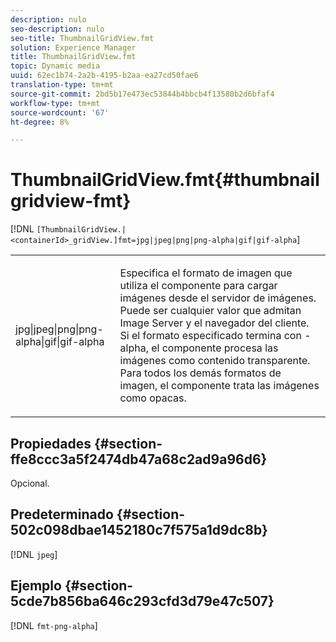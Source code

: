 ```yaml
---
description: nulo
seo-description: nulo
seo-title: ThumbnailGridView.fmt
solution: Experience Manager
title: ThumbnailGridView.fmt
topic: Dynamic media
uuid: 62ec1b74-2a2b-4195-b2aa-ea27cd50fae6
translation-type: tm+mt
source-git-commit: 2bd5b17e473ec53844b4bbcb4f13580b2d6bfaf4
workflow-type: tm+mt
source-wordcount: '67'
ht-degree: 8%

---
```



# ThumbnailGridView.fmt{#thumbnailgridview-fmt}

[!DNL `[ThumbnailGridView.|<containerId>_gridView.]fmt=jpg|jpeg|png|png-alpha|gif|gif-alpha`]

<table id="table_4620F51BD77149FDB68F1FBECC443801"> 
 <tbody> 
  <tr> 
   <td> <p> <span class="codeph"> jpg|jpeg|png|png-alpha|gif|gif-alpha</span> </p> </td> 
   <td> <p>Especifica el formato de imagen que utiliza el componente para cargar imágenes desde el servidor de imágenes. Puede ser cualquier valor que admitan Image Server y el navegador del cliente. Si el formato especificado termina con <span class="codeph"> -alpha</span>, el componente procesa las imágenes como contenido transparente. Para todos los demás formatos de imagen, el componente trata las imágenes como opacas. </p> </td> 
  </tr> 
 </tbody> 
</table>

## Propiedades {#section-ffe8ccc3a5f2474db47a68c2ad9a96d6}

Opcional.

## Predeterminado {#section-502c098dbae1452180c7f575a1d9dc8b}

[!DNL `jpeg`]

## Ejemplo {#section-5cde7b856ba646c293cfd3d79e47c507}

[!DNL `fmt-png-alpha`]
